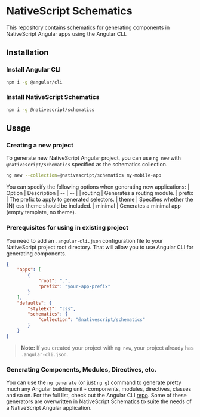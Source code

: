 # NativeScript Schematics

This repository contains schematics for generating components in NativeScript Angular apps using the Angular CLI.

## Installation

### Install Angular CLI
```bash
npm i -g @angular/cli
```

### Install NativeScript Schematics
```bash
npm i -g @nativescript/schematics
```

## Usage

### Creating a new project
To generate new NativeScript Angular project, you can use `ng new` with `@nativescript/schematics` specified as the schematics collection.

```bash
ng new --collection=@nativescript/schematics my-mobile-app
```

You can specify the following options when generating new applications:
| Option | Description
| -- | -- |
| routing | Generates a routing module.
| prefix | The prefix to apply to generated selectors.
| theme | Specifies whether the {N} css theme should be included.
| minimal | Generates a minimal app (empty template, no theme).

### Prerequisites for using in existing project
You need to add an `.angular-cli.json` configuration file to your NativeScript project root directory. That will allow you to use Angular CLI for generating components.
```json
{
    "apps": [
        {
            "root": ".",
            "prefix": "your-app-prefix"
        }
    ],
    "defaults": {
        "styleExt": "css",
        "schematics": {
            "collection": "@nativescript/schematics"
        }
    }
}
```

> **Note:** If you created your project with `ng new`, your project already has `.angular-cli.json`.

### Generating Components, Modules, Directives, etc.
You can use the `ng generate` (or just `ng g`) command to generate pretty much any Angular building unit - components, modules, directives, classes and so on. For the full list, check out the Angular CLI [repo](https://github.com/angular/angular-cli#generating-components-directives-pipes-and-services).
Some of these generators are overwritten in NativeScript Schematics to suite the needs of a NativeScript Angular application. 


